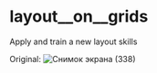 # layout__on__grids

Apply and train a new layout skills

Original:
![Снимок экрана (338)](https://github.com/Rustam200391/layout__on__grids/assets/88620625/116c07cf-9eeb-4e9e-8abb-3dea78bcae2d)
